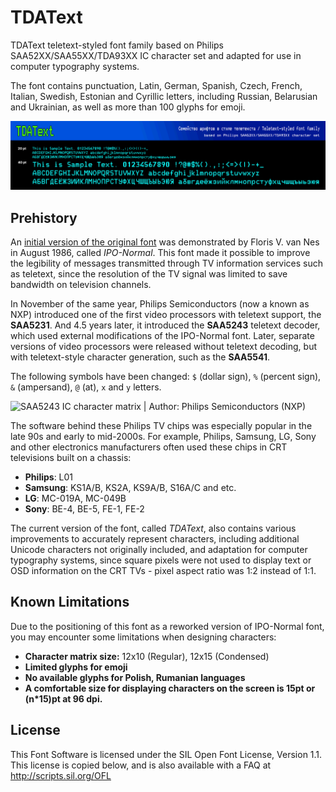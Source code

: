 # TDAText
TDAText teletext-styled font family based on Philips SAA52XX/SAA55XX/TDA93XX IC character set and adapted for use in computer typography systems.

The font contains punctuation, Latin, German, Spanish, Czech, French, Italian, Swedish, Estonian and Cyrillic letters, including Russian, Belarusian and Ukrainian, as well as more than 100 glyphs for emoji.

<img src="https://github.com/tinelix/TDAText/blob/main/example/example.png"></img>

## Prehistory

An [initial version of the original font](https://www.semanticscholar.org/paper/A-new-teletext-character-set-with-enhanced-Nes/a632eb8fbe9f4e23d09b8108d211b403da9e36c1) was demonstrated by Floris V. van Nes in August 1986, called _IPO-Normal_. This font made it possible to improve the legibility of messages transmitted through TV information services such as teletext, since the resolution of the TV signal was limited to save bandwidth on television channels. 

In November of the same year, Philips Semiconductors (now a known as NXP) introduced one of the first video processors with teletext support, the **SAA5231**. And 4.5 years later, it introduced the **SAA5243** teletext decoder, which used external modifications of the IPO-Normal font. Later, separate versions of video processors were released without teletext decoding, but with teletext-style character generation, such as the **SAA5541**.

The following symbols have been changed: `$` (dollar sign), `%` (percent sign), `&` (ampersand), `@` (at), `x` and `y` letters.

![SAA5243 IC character matrix | Author: Philips Semiconductors (NXP)](https://github.com/tinelix/TDAText/assets/76806170/0865c08f-c33e-4cf3-a7ec-4f7fa0bfc59f)

The software behind these Philips TV chips was especially popular in the late 90s and early to mid-2000s. For example, Philips, Samsung, LG, Sony and other electronics manufacturers often used these chips in CRT televisions built on a chassis:
* **Philips**: L01
* **Samsung**: KS1A/B, KS2A, KS9A/B, S16A/C and etc.
* **LG**: MC-019A, MC-049B
* **Sony**: BE-4, BE-5, FE-1, FE-2

The current version of the font, called _TDAText_, also contains various improvements to accurately represent characters, including additional Unicode characters not originally included, and adaptation for computer typography systems, since square pixels were not used to display text or OSD information on the CRT TVs - pixel aspect ratio was 1:2 instead of 1:1.

## Known Limitations

Due to the positioning of this font as a reworked version of IPO-Normal font, you may encounter some limitations when designing characters:

* **Character matrix size:** 12x10 (Regular), 12x15 (Condensed)
* **Limited glyphs for emoji**
* **No available glyphs for Polish, Rumanian languages**
* **A comfortable size for displaying characters on the screen is 15pt or (n\*15)pt at 96 dpi.**

## License
This Font Software is licensed under the SIL Open Font License, Version 1.1. This license is copied below, and is also available with a FAQ at http://scripts.sil.org/OFL
